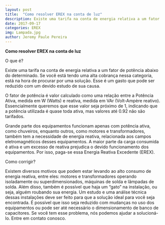 ```yaml
---
layout: post
title:  "Como resolver EREX na conta de luz"
description: Existe uma tarifa na conta de energia relativa a um fator de potência abaixo do determinado[...]
date: 2017-09-17
categories: EREX
img: Lampada.jpg
author: Jeremy Paule Pereira
---
```

**Como resolver EREX na conta de luz**


O que é?

Existe uma tarifa na conta de energia relativa a um fator de potência abaixo do determinado. Se você está tendo uma alta cobrança nessa categoria, está na hora de procurar por uma solução. Esse é um gasto que pode ser reduzido com um devido estudo de sua causa.

O fator de potência é valor calculado como uma relação entre a Potência Ativa, medida em W (Watts) e reativa, medida em VAr (Volt-Ampère reativo). Essencialmente queremos que esse valor seja próximo de 1, indicando que a potência utilizada é quase toda ativa, mas valores até 0.92 não são tarifados.
 
Grande parte dos equipamentos funcionam apenas com potência ativa, como chuveiros, enquanto outros, como motores e transformadores, também tem a necessidade de energia reativa, relacionada aos campos eletromagnéticos desses equipamentos.  A maior parte da carga consumida é ativa e um excesso de reativa prejudica o devido funcionamento dos equipamentos. Por isso, paga-se essa Energia Reativa Excedente (EREX).

Como corrigir?

Existem diversos motivos que podem estar levando ao alto consumo de energia reativa, entre eles: motores e transformadores operando isoladamente ou superdimensionados, máquinas de solda e lâmpadas de solda. Além disso, também é possível que haja um “gato” na instalação, ou seja, alguém roubando sua energia. Um estudo e uma análise técnica dessas instalações deve ser feito para que a solução ideal para você seja encontrada. É possível que isso seja reduzido com mudanças no uso dos equipamentos ou pode ser até necessário o dimensionamento de banco de capacitores. Se você tem esse problema, nós podemos ajudar a solucioná-lo. Entre em contato conosco.


